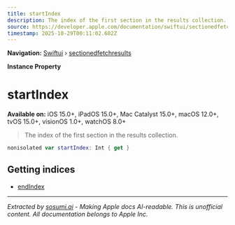 ```yaml
---
title: startIndex
description: The index of the first section in the results collection.
source: https://developer.apple.com/documentation/swiftui/sectionedfetchresults/startindex
timestamp: 2025-10-29T00:11:02.682Z
---
```


**Navigation:** [Swiftui](/documentation/swiftui) › [sectionedfetchresults](/documentation/swiftui/sectionedfetchresults)

**Instance Property**

# startIndex

**Available on:** iOS 15.0+, iPadOS 15.0+, Mac Catalyst 15.0+, macOS 12.0+, tvOS 15.0+, visionOS 1.0+, watchOS 8.0+

> The index of the first section in the results collection.

```swift
nonisolated var startIndex: Int { get }
```

## Getting indices

- [endIndex](/documentation/swiftui/sectionedfetchresults/endindex)

---

*Extracted by [sosumi.ai](https://sosumi.ai) - Making Apple docs AI-readable.*
*This is unofficial content. All documentation belongs to Apple Inc.*
